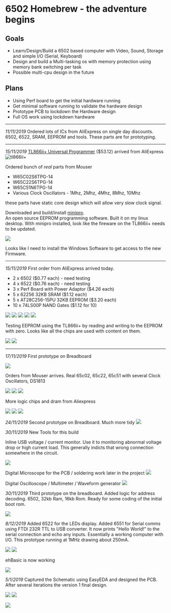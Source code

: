 # 6502 Homebrew - the adventure begins

## Goals
* Learn/Design/Build a 6502 based computer with Video, Sound, Storage and simple I/O (Serial, Keyboard)
* Design and build a Multi-tasking os with memory protection using memory bank switching per task
* Possible multi-cpu design in the future

## Plans
* Using Perf board to get the initial hardware running
* Get minimal software running to validate the hardware design
* Prototype PCB to lockdown the Hardware design
* Full OS work using lockdown hardware

---
*11/11/2019* Ordered lots of ICs from AliExpress on single day discounts.  6502, 6522, SRAM, EEPROM and tools.  These parts are for prototyping.

---
*15/11/2019* [TL866ii+ Universal Programmer](http://www.xgecu.com) ($53.12) arrived from AliExpress
![tl866ii+](images/tl866iiPlus_0.png)

Ordered bunch of *real* parts from Mouser
* W65C02S6TPG-14
* W65C22S6TPG-14
* W65C51N6TPG-14
* Various Clock Oscillators - 1Mhz, 2Mhz, 4Mhz, 8Mhz, 10Mhz

these parts have static core design which will allow very slow clock signal.

Downloaded and build/install [minipro](https://gitlab.com/DavidGriffith/minipro/).   
An open source EEPROM programming software.  Built it on my linux desktop.  With minipro installed, look like the fireware on the TL866ii+ needs to be updated.

![](images/tl866iiPlus_1.png)

Looks like I need to install the Windows Software to get access to the new Firmware.

---
*15/11/2019* First order from AliExpress arrived today.  

* 2 x 6502 ($0.77 each) - need testing
* 4 x 6522 ($0.76 each) - need testing
* 3 x Perf Board with Power Adaptor ($4.26 each)
* 5 x 62256 32KB SRAM ($1.12 each)
* 5 x AT28C256-15PU 32KB EEPROM ($3.20 each)
* 10 x 74LS00P NAND Gates ($1.12 for 10) 

![](images/order1_0.png)
![](images/order1_1.png)
![](images/order1_2.png)
![](images/order1_3.png)
![](images/order1_4.png)


Testing EEPROM using the TL866ii+ by reading and writing to the EEPROM with zero.  Looks like all the chips are used with content on them.

![](images/test_eeprom.png)
![](images/test_eeprom2.png)

---


*17/11/2019* First prototype on Breadboard

![](images/proto1_1.png)


  
Orders from Mouser arrives.   Real 65c02, 65c22, 65c51 with several Clock Oscillators, DS1813

![](images/mouser1.png)
![](images/mouser2.png)
![](images/mouser3.png)

More logic chips and dram from Aliexpress

![](images/order2_1.png)
![](images/order2_2.png)
![](images/order2_3.png)

*24/11/2019* Second prototype on Breadboard.  Much more tidy
![](images/proto2_1.png)


*30/11/2019* New Tools for this build

Inline USB voltage / current monitor.  Use it to monitoring abnormal voltage drop or high current load.  This generally indicts that wrong connection somewhere in the circuit.
 
![](images/tool1.png)


Digital Microscope for the PCB / soldering work later in the project
![](images/tool2.png)

Digital Oscilloscope / Multimeter / Waveform generator
![](images/tool3.png)


*30/11/2019*  Third prototype on the breadboard.  Added logic for address decoding.  6502, 32kb Ram, 16kb Rom.  Ready for some coding of the initial boot rom.

![](images/proto3_1.png)


*8/12/2019*  Added 6522 for the LEDs display.  Added 6551 for Serial comms using FTDI 232R TTL to USB converter.   It now prints "Hello World!" to the serial connection and echo any inputs.  Essentially a working computer with I/O.  This prototype running at 1MHz drawing about 250mA.



![](images/hello2.png)
![](images/hello.png)

ehBasic is now working

![](images/ehbasic1.png)


*5/1/2019*  Captured the Schematic using EasyEDA and designed the PCB.  After several iterations the version 1 final design.


![](images/proto_1_2_Sheet_1.png)
![](images/proto_1_2_Sheet_2.png)

![](images/proto_1_2_pcb.png)
